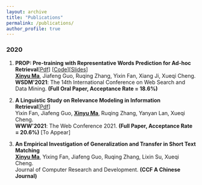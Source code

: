 ```yaml
---
layout: archive
title: "Publications"
permalink: /publications/
author_profile: true
---
```



### 2020

1. **PROP: Pre-training with Representative Words Prediction for Ad-hoc Retrieval**[[Pdf](https://arxiv.org/abs/2010.10137)] [[Code](https://github.com/Albert-Ma/PROP)][[Slides](/files/prop_slides.pdf)]  <br>
<ins>**Xinyu Ma**</ins>, Jiafeng Guo, Ruqing Zhang, Yixin Fan, Xiang Ji, Xueqi Cheng. <br>
**WSDM'2021**: The 14th International Conference on Web Search and Data Mining. **(Full Oral Paper, Acceptance Rate = 18.6%)** <br>

2. **A Linguistic Study on Relevance Modeling in Information Retrieval**[[Pdf](https://arxiv.org/pdf/2103.00956.pdf)]<br>
Yixin Fan, Jiafeng Guo, <ins>**Xinyu Ma**</ins>, Ruqing Zhang, Yanyan Lan, Xueqi Cheng. <br>
**WWW'2021**: The Web Conference 2021. **(Full Paper, Acceptance Rate = 20.6%)** [To Appear] <br>

3. **An Empirical Investigation of Generalization and Transfer in Short Text Matching** <br>
<ins>**Xinyu Ma**</ins>, Yixing Fan, Jiafeng Guo, Ruqing Zhang, Lixin Su, Xueqi Cheng. <br>
Journal of Computer Research and Development. **(CCF A Chinese Journal)**
